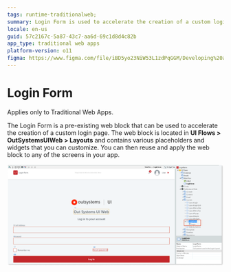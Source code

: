 ```yaml
---
tags: runtime-traditionalweb; 
summary: Login Form is used to accelerate the creation of a custom login page.
locale: en-us
guid: 57c2167c-5a87-43c7-aa6d-69c1d8d4c82b
app_type: traditional web apps
platform-version: o11
figma: https://www.figma.com/file/iBD5yo23NiW53L1zdPqGGM/Developing%20an%20Application?node-id=238:21
---
```


# Login Form

<div class="info" markdown="1">

Applies only to Traditional Web Apps.

</div>

The Login Form is a pre-existing web block that can be used to accelerate the creation of a custom login page. The web block is located in **UI Flows > OutSystemsUIWeb > Layouts** and contains various placeholders and widgets that you can customize. You can then reuse and apply the web block to any of the screens in your app. 

![Screenshot of the Login Form web block in OutSystemsUIWeb Layouts](images/loginform-1-ss.png "Login Form Web Block")
